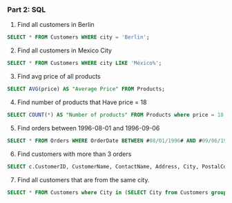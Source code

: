 ### Part 2: SQL

1. Find all customers in Berlin
```SQL
SELECT * FROM Customers WHERE city = 'Berlin';
```

2. Find all customers in Mexico City
```SQL
SELECT * FROM Customers WHERE city LIKE 'México%';
```

3. Find avg price of all products
```SQL
SELECT AVG(price) AS "Average Price" FROM Products;
```

4. Find number of products that Have price = 18
```SQL
SELECT COUNT(*) AS "Number of products" FROM Products where price = 18;
```

5. Find orders between 1996-08-01 and 1996-09-06
```SQL
SELECT * FROM Orders WHERE OrderDate BETWEEN #08/01/1996# AND #09/06/1996#;
```

6. Find customers with more than 3 orders
```SQL
SELECT c.CustomerID, CustomerName, ContactName, Address, City, PostalCode, Country FROM Orders o, Customers c WHERE c.CustomerId = o.CustomerId group by c.CustomerID, CustomerName, ContactName, Address, City, PostalCode, Country having count(*) > 3;
```

7. Find all customers that are from the same city.
```SQL
SELECT * FROM Customers where City in (SELECT City from Customers group by City having count (*) >1) order by City;
```
